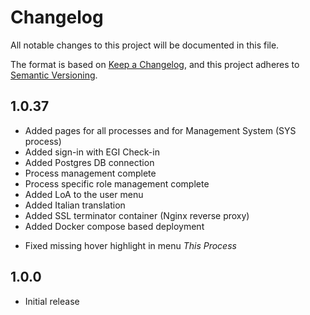 # Changelog

All notable changes to this project will be documented in this file.

The format is based on [Keep a Changelog](https://keepachangelog.com/en/1.0.0/),
and this project adheres to
[Semantic Versioning](https://semver.org/spec/v2.0.0.html).

## 1.0.37
- Added pages for all processes and for Management System (SYS process) 
- Added sign-in with EGI Check-in
- Added Postgres DB connection
- Process management complete
- Process specific role management complete
- Added LoA to the user menu
- Added Italian translation
- Added SSL terminator container (Nginx reverse proxy)
- Added Docker compose based deployment

* Fixed missing hover highlight in menu _This Process_

## 1.0.0
- Initial release
